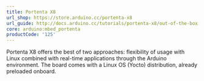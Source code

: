 ```yaml
---
title: Portenta X8
url_shop: https://store.arduino.cc/portenta-x8
url_guide: http://docs.arduino.cc/tutorials/portenta-x8/out-of-the-box
core: arduino:mbed_portenta
productCode: '125'
---
```


Portenta X8 offers the best of two approaches: flexibility of usage with Linux combined with real-time applications through the Arduino environment. The board comes with a Linux OS (Yocto) distribution, already preloaded onboard.
